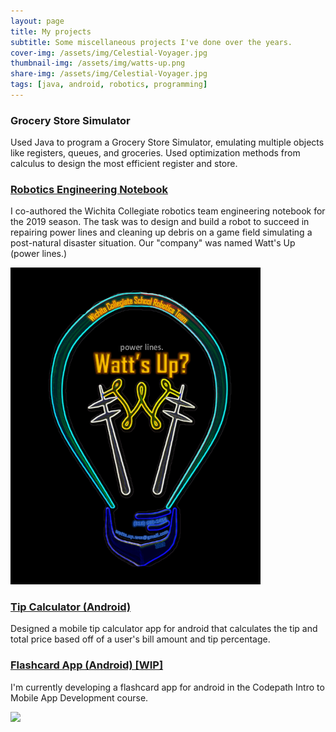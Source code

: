 ```yaml
---
layout: page
title: My projects
subtitle: Some miscellaneous projects I've done over the years.
cover-img: /assets/img/Celestial-Voyager.jpg
thumbnail-img: /assets/img/watts-up.png
share-img: /assets/img/Celestial-Voyager.jpg
tags: [java, android, robotics, programming]
---
```

### **Grocery Store Simulator**
  Used Java to program a Grocery Store Simulator, emulating multiple objects like registers, queues, and groceries. Used optimization methods from calculus to design the most efficient   register and store.
### [**Robotics Engineering Notebook**](https://docs.google.com/document/d/1xM8CXxxQqMyq4cRdJgjhIZt7fiYqd4VER3ynmn-LDfY/edit?usp=sharing) 
  I co-authored the Wichita Collegiate robotics team engineering notebook for the 2019 season. The task was to design and build a robot to succeed in repairing power lines and cleaning   up debris on a game field simulating a post-natural disaster situation. Our "company" was named Watt's Up (power lines.)
  
  <img src="/assets/img/watts-up.png" width="400">
  
### [**Tip Calculator (Android)**](https://github.com/WorldsEndDunce/Tip-Tool.git)
  Designed a mobile tip calculator app for android that calculates the tip and total price based off of a user's bill amount and tip percentage.
  
### [**Flashcard App (Android) [WIP]**](https://github.com/WorldsEndDunce/Quizlet-Ripoff.git)
  I'm currently developing a flashcard app for android in the Codepath Intro to Mobile App Development course.
  
 <img src="https://i.imgur.com/E5cNyrf.gif" width=400><br>
